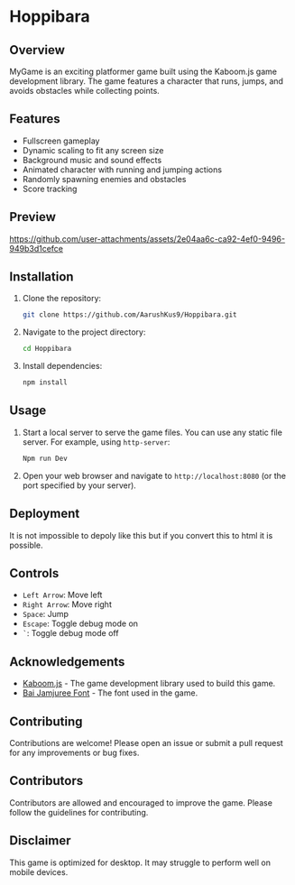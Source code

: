 # Hoppibara 

## Overview
MyGame is an exciting platformer game built using the Kaboom.js game development library. The game features a character that runs, jumps, and avoids obstacles while collecting points.

## Features
- Fullscreen gameplay
- Dynamic scaling to fit any screen size
- Background music and sound effects
- Animated character with running and jumping actions
- Randomly spawning enemies and obstacles
- Score tracking

## Preview
https://github.com/user-attachments/assets/2e04aa6c-ca92-4ef0-9496-949b3d1cefce

## Installation
1. Clone the repository:
   ```sh
   git clone https://github.com/AarushKus9/Hoppibara.git
   ```
2. Navigate to the project directory:
   ```sh
   cd Hoppibara
   ```
3. Install dependencies:
   ```sh
   npm install
   ```

## Usage
1. Start a local server to serve the game files. You can use any static file server. For example, using `http-server`:
   ```sh
   Npm run Dev
   ```
2. Open your web browser and navigate to `http://localhost:8080` (or the port specified by your server).

## Deployment
It is not impossible to depoly like this but if you convert this to html it is possible.

## Controls
- `Left Arrow`: Move left
- `Right Arrow`: Move right
- `Space`: Jump
- `Escape`: Toggle debug mode on
- `` ` ``: Toggle debug mode off

## Acknowledgements
- [Kaboom.js](https://kaboomjs.com/) - The game development library used to build this game.
- [Bai Jamjuree Font](https://fonts.google.com/specimen/Bai+Jamjuree) - The font used in the game.

## Contributing
Contributions are welcome! Please open an issue or submit a pull request for any improvements or bug fixes.

## Contributors
Contributors are allowed and encouraged to improve the game. Please follow the guidelines for contributing.

## Disclaimer
This game is optimized for desktop. It may struggle to perform well on mobile devices.
